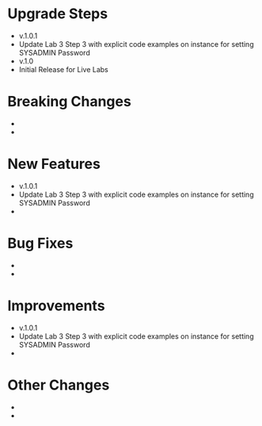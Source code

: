 # Upgrade Steps
- v.1.0.1
- Update Lab 3 Step 3 with explicit code examples on instance for setting SYSADMIN Password
- v.1.0 
- Initial Release for Live Labs

# Breaking Changes
- 
- 

# New Features
- v.1.0.1
- Update Lab 3 Step 3 with explicit code examples on instance for setting SYSADMIN Password
-

# Bug Fixes
-
-

# Improvements
- v.1.0.1
- Update Lab 3 Step 3 with explicit code examples on instance for setting SYSADMIN Password
-

# Other Changes
-
-
